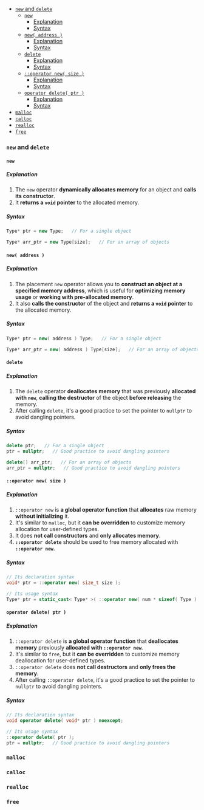 <!-- vim-markdown-toc GFM -->

- [`new` and `delete`](#new-and-delete)
  - [`new`](#new)
    - [Explanation](#explanation)
    - [Syntax](#syntax)
  - [`new( address )`](#new-address-)
    - [Explanation](#explanation-1)
    - [Syntax](#syntax-1)
  - [`delete`](#delete)
    - [Explanation](#explanation-2)
    - [Syntax](#syntax-2)
  - [`::operator new( size )`](#operator-new-size-)
    - [Explanation](#explanation-3)
    - [Syntax](#syntax-3)
  - [`operator delete( ptr )`](#operator-delete-ptr-)
    - [Explanation](#explanation-4)
    - [Syntax](#syntax-4)
- [`malloc`](#malloc)
- [`calloc`](#calloc)
- [`realloc`](#realloc)
- [`free`](#free)

<!-- vim-markdown-toc -->

### `new` and `delete`

#### `new`

##### Explanation

1. The `new` operator **dynamically allocates memory** for an object and **calls its constructor**.
2. It **returns a `void` pointer** to the allocated memory.

##### Syntax

```CPP
Type* ptr = new Type;   // For a single object
```

```CPP
Type* arr_ptr = new Type[size];   // For an array of objects
```

#### `new( address )`

##### Explanation

1. The placement `new` operator allows you to **construct an object at a specified memory address**,
   which is useful for **optimizing memory usage** or **working with pre-allocated memory**.
2. It also **calls the constructor** of the object and **returns a `void` pointer** to the allocated
   memory.

##### Syntax

```CPP
Type* ptr = new( address ) Type;   // For a single object
```

```CPP
Type* arr_ptr = new( address ) Type[size];   // For an array of objects
```

#### `delete`

##### Explanation

1. The `delete` operator **deallocates memory** that was previously **allocated with `new`**,
   **calling the destructor** of the object **before releasing** the memory.
2. After calling `delete`, it's a good practice to set the pointer to `nullptr` to avoid dangling
   pointers.

##### Syntax

```CPP
delete ptr;   // For a single object
ptr = nullptr;   // Good practice to avoid dangling pointers
```

```CPP
delete[] arr_ptr;   // For an array of objects
arr_ptr = nullptr;   // Good practice to avoid dangling pointers
```

#### `::operator new( size )`

##### Explanation

1. `::operator new` is **a global operator function** that **allocates** raw memory **without
   initializing** it.
2. It's similar to `malloc`, but it **can be overridden** to customize memory allocation for
   user-defined types.
3. It does **not call constructors** and **only allocates memory**.
4. **`::operator delete`** should be used to free memory allocated with **`::operator new`**.

##### Syntax

```CPP
// Its declaration syntax
void* ptr = ::operator new( size_t size );
```

```CPP
// Its usage syntax
Type* ptr = static_cast< Type* >( ::operator new( num * sizeof( Type ) ) );
```

#### `operator delete( ptr )`

##### Explanation

1. `::operator delete` is **a global operator function** that **deallocates memory** previously
   **allocated with `::operator new`**.
2. It's similar to `free`, but it **can be overridden** to customize memory deallocation for
   user-defined types.
3. `::operator delete` does **not call destructors** and **only frees the memory**.
4. After calling `::operator delete`, it's a good practice to set the pointer to `nullptr` to avoid
   dangling pointers.

##### Syntax

```CPP
// Its declaration syntax
void operator delete( void* ptr ) noexcept;
```

```CPP
// Its usage syntax
::operator delete( ptr );
ptr = nullptr;   // Good practice to avoid dangling pointers
```

### `malloc`

### `calloc`

### `realloc`

### `free`
